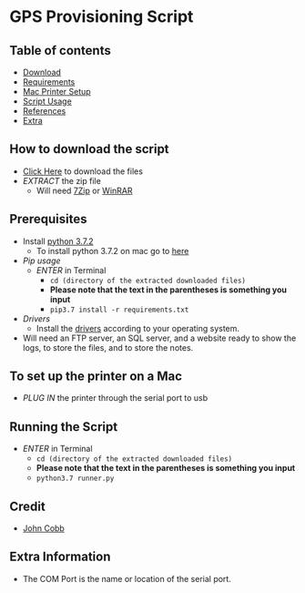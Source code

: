 # GPS Provisioning Script

## Table of contents
- [Download](#download)
- [Requirements](#requirements)
- [Mac Printer Setup](#printermac)
- [Script Usage](#run)
- [References](#ref)
- [Extra](#extra)

<div id='download'/>

## How to download the script
- [Click Here](https://github.com/tmeserve/ProvisioningScript/archive/nocups.zip) to download the files
- *EXTRACT* the zip file
  - Will need [7Zip](http://www.7-zip.org/download.html) or [WinRAR](http://www.win-rar.com/download.html)

<div id='requirements'/>

## Prerequisites
- Install [python 3.7.2](https://www.python.org/downloads/release/python-372/)
  - To install python 3.7.2 on mac go to [here](https://www.youtube.com/watch?v=8BiYGIDCvvA)
- _Pip usage_
  - *ENTER* in Terminal
    - `cd (directory of the extracted downloaded files)`
    - **Please note that the text in the parentheses is something you input**
    - `pip3.7 install -r requirements.txt`
- _Drivers_
  - Install the [drivers](https://docs.microsoft.com/en-us/sql/connect/odbc/linux-mac/installing-the-microsoft-odbc-driver-for-sql-server?view=sql-server-2017) according to your operating system.
- Will need an FTP server, an SQL server, and a website ready to show the logs, to store the files, and to store the notes.

<div id='printermac'/>

## To set up the printer on a Mac
- *PLUG IN* the printer through the serial port to usb

<div id='run'/>

## Running the Script
- *ENTER* in Terminal
  - `cd (directory of the extracted downloaded files)`
  - **Please note that the text in the parentheses is something you input**
  - `python3.7 runner.py`

<div id='ref'/>

## Credit
- [John Cobb](https://github.com/johncobb/cfgmdm)

<div id='extra'/>

## Extra Information
- The COM Port is the name or location of the serial port.